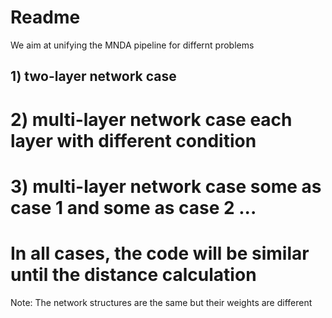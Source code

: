 # Readme

We aim at unifying the MNDA pipeline for differnt problems

## 1) two-layer network case

# 2) multi-layer network case each layer with different condition

# 3) multi-layer network case some as case 1 and some as case 2 ...

# In all cases, the code will be similar until the distance calculation

Note: The network structures are the same but their weights are different
